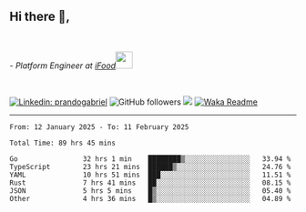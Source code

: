 <h2>Hi there  👋,</h2> </br>

<p><em>- Platform Engineer at <a href="https://www.ifood.com.br/">iFood</a><img src="https://media.giphy.com/media/WUlplcMpOCEmTGBtBW/giphy.gif" width="30"> 
</em></p></br>


[![Linkedin: prandogabriel](https://img.shields.io/badge/-prandogabriel-blue?style=flat-square&logo=Linkedin&logoColor=white&link=https://www.linkedin.com/in/prandogabriel/)](https://www.linkedin.com/in/prandogabriel)
![GitHub followers](https://img.shields.io/github/followers/prandogabriel?label=Follow&style=social)
![](https://visitor-badge.glitch.me/badge?page_id=prandogabriel.prandogabriel)
[![Waka Readme](https://github.com/prandogabriel/prandogabriel/actions/workflows/update-stats.yml.yml/badge.svg)](https://github.com/prandogabriel/prandogabriel/actions/workflows/update-stats.yml.yml)

---

<!--START_SECTION:waka-->

```golang
From: 12 January 2025 - To: 11 February 2025

Total Time: 89 hrs 45 mins

Go                32 hrs 1 min    ████████▒░░░░░░░░░░░░░░░░   33.94 %
TypeScript        23 hrs 21 mins  ██████▒░░░░░░░░░░░░░░░░░░   24.76 %
YAML              10 hrs 51 mins  ███░░░░░░░░░░░░░░░░░░░░░░   11.51 %
Rust              7 hrs 41 mins   ██░░░░░░░░░░░░░░░░░░░░░░░   08.15 %
JSON              5 hrs 5 mins    █▒░░░░░░░░░░░░░░░░░░░░░░░   05.40 %
Other             4 hrs 36 mins   █▒░░░░░░░░░░░░░░░░░░░░░░░   04.89 %
```

<!--END_SECTION:waka-->
